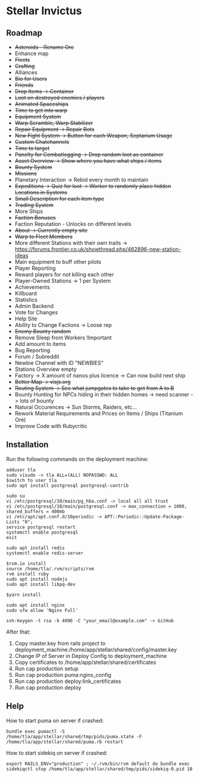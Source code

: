 # Stellar Invictus

## Roadmap

- ~~Asteroids - Rename Ore~~
- Enhance map
- ~~Fleets~~
- ~~Crafting~~
- Alliances
- ~~Bio for Users~~
- ~~Friends~~
- ~~Drop Items -> Container~~
- ~~Loot on destroyed enemies / players~~
- ~~Animated Spaceships~~
- ~~Time to get into warp~~
- ~~Equipment System~~
- ~~Warp Scramble, Warp Stabilizer~~
- ~~Repair Equipment -> Repair Bots~~
- ~~New Fight System -> Button for each Weapon, Septarium Usage~~
- ~~Custom Chatchannels~~
- ~~Time to target~~
- ~~Panelty for Combatlogging -> Drop random loot as container~~
- ~~Asset Overview -> Show where you have what ships / items~~
- ~~Bounty System~~
- ~~Missions~~
- Planetary Interaction -> Rebid every month to maintain
- ~~Expeditions -> Quiz for loot -> Worker to randomly place hidden Locations in Systems~~
- ~~Small Description for each item type~~
- ~~Trading System~~
- More Ships
- ~~Faction Bonuses~~
- Faction Reputation - Unlocks on different levels
- ~~About -> Currently empty site~~
- ~~Warp to Fleet Members~~
- More different Stations with their own traits -> https://forums.frontier.co.uk/showthread.php/462896-new-station-ideas
- Main equipment to buff other pilots
- Player Reporting
- Reward players for not killing each other
- Player-Owned Stations -> 1 per System
- Achievements
- Killboard
- Statistics
- Admin Backend
- Vote for Changes
- Help Site
- Ability to Change Factions -> Loose rep
- ~~Enemy Bounty random~~
- Remove Sleep from Workers !Important
- Add amount to items
- Bug Reporting
- Forum / Subreddit
- Newbie Channel with ID "NEWBIES"
- Stations Overview empty
- Factory -> X amount of nanos plus licence -> Can now build next ship
- ~~Better Map -> visjs.org~~
- ~~Routing System -> See what jumpgates to take to get from A to B~~
- Bounty Hunting for NPCs hiding in their hidden homes -> need scanner -> lots of bounty
- Natural Occurences -> Sun Storms, Raiders, etc...
- Rework Material Requirements and Prices on Items / Ships (Titanium Ore)
- Improve Code with Rubycritic

## Installation

Run the following commands on the deployment machine:
```
adduser tla
sudo visudo -> tla ALL=(ALL) NOPASSWD: ALL
$switch to user tla
sudo apt install postgresql postgresql-contrib

sudo su
vi /etc/postgresql/10/main/pg_hba.conf -> local all all trust
vi /etc/postgresql/10/main/postgresql.conf -> max_connection = 1000, shared_buffers = 400mb
vi /etc/apt/apt.conf.d/10periodic -> APT::Periodic::Update-Package-Lists "0";
service postgresql restart
systemctl enable postgresql
exit

sudo apt install redis
systemctl enable redis-server

$rvm.io install
source /home/tla/.rvm/scripts/rvm
rvm install ruby
sudo apt install nodejs
sudo apt install libpq-dev

$yarn install

sudo apt install nginx
sudo ufw allow 'Nginx Full'

ssh-keygen -t rsa -b 4096 -C "your_email@example.com" -> GitHub
```

After that:
1. Copy master.key from rails project to deployment_machine:/home/app/stellar/shared/config/master.key
2. Change IP of Server in Deploy Config to deployment_machine
3. Copy certificates to /home/app/stellar/shared/certificates
4. Run cap production setup
5. Run cap production puma:nginx_config
6. Run cap production deploy:link_certificates
7. Run cap production deploy

## Help

How to start puma on server if crashed:
```
bundle exec pumactl -S /home/tla/app/stellar/shared/tmp/pids/puma.state -F /home/tla/app/stellar/shared/puma.rb restart
```

How to start sidekiq on server if crashed:
```
export RAILS_ENV="production" ; ~/.rvm/bin/rvm default do bundle exec sidekiqctl stop /home/tla/app/stellar/shared/tmp/pids/sidekiq-0.pid 10
```
